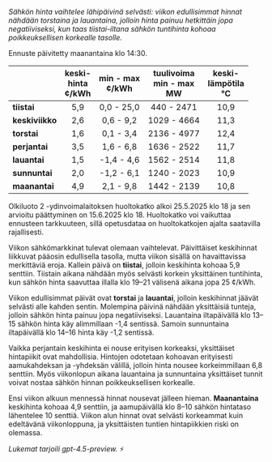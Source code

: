 *Sähkön hinta vaihtelee lähipäivinä selvästi: viikon edullisimmat hinnat nähdään torstaina ja lauantaina, jolloin hinta painuu hetkittäin jopa negatiiviseksi, kun taas tiistai-iltana sähkön tuntihinta kohoaa poikkeuksellisen korkealle tasolle.*

Ennuste päivitetty maanantaina klo 14:30.

|               | keski-<br>hinta<br>¢/kWh | min - max<br>¢/kWh | tuulivoima<br>min - max<br>MW | keski-<br>lämpötila<br>°C |
|:--------------|:------------------------:|:-------------------:|:----------------------------:|:--------------------------:|
| **tiistai**   |           5,9            |     0,0 - 25,0      |          440 - 2471          |            10,9            |
| **keskiviikko** |           2,6            |     0,6 - 9,2       |         1029 - 4664          |            11,3            |
| **torstai**   |           1,6            |     0,1 - 3,4       |         2136 - 4977          |            12,4            |
| **perjantai** |           3,5            |     1,6 - 6,8       |         1636 - 2522          |            11,7            |
| **lauantai**  |           1,5            |    -1,4 - 4,6       |         1562 - 2514          |            11,8            |
| **sunnuntai** |           2,0            |    -1,2 - 6,1       |         1240 - 2023          |            10,9            |
| **maanantai** |           4,9            |     2,1 - 9,8       |         1442 - 2139          |            10,8            |

Olkiluoto 2 -ydinvoimalaitoksen huoltokatko alkoi 25.5.2025 klo 18 ja sen arvioitu päättyminen on 15.6.2025 klo 18. Huoltokatko voi vaikuttaa ennusteen tarkkuuteen, sillä opetusdataa on huoltokatkojen ajalta saatavilla rajallisesti.

Viikon sähkömarkkinat tulevat olemaan vaihtelevat. Päivittäiset keskihinnat liikkuvat pääosin edullisella tasolla, mutta viikon sisällä on havaittavissa merkittäviä eroja. Kallein päivä on **tiistai**, jolloin keskihinta kohoaa 5,9 senttiin. Tiistain aikana nähdään myös selvästi korkein yksittäinen tuntihinta, kun sähkön hinta saavuttaa illalla klo 19–21 välisenä aikana jopa 25 ¢/kWh.

Viikon edullisimmat päivät ovat **torstai** ja **lauantai**, jolloin keskihinnat jäävät selvästi alle kahden sentin. Molempina päivinä nähdään yksittäisiä tunteja, jolloin sähkön hinta painuu jopa negatiiviseksi. Lauantaina iltapäivällä klo 13–15 sähkön hinta käy alimmillaan -1,4 sentissä. Samoin sunnuntaina iltapäivällä klo 14–16 hinta käy -1,2 sentissä.

Vaikka perjantain keskihinta ei nouse erityisen korkeaksi, yksittäiset hintapiikit ovat mahdollisia. Hintojen odotetaan kohoavan erityisesti aamukahdeksan ja -yhdeksän välillä, jolloin hinta nousee korkeimmillaan 6,8 senttiin. Myös viikonlopun aikana lauantaina ja sunnuntaina yksittäiset tunnit voivat nostaa sähkön hinnan poikkeuksellisen korkealle.

Ensi viikon alkuun mennessä hinnat nousevat jälleen hieman. **Maanantaina** keskihinta kohoaa 4,9 senttiin, ja aamupäivällä klo 8–10 sähkön hintataso lähentelee 10 senttiä. Viikon alun hinnat ovat selvästi korkeammat kuin edeltävänä viikonloppuna, ja yksittäisten tuntien hintapiikkien riski on olemassa.

*Lukemat tarjoili gpt-4.5-preview.* ⚡
